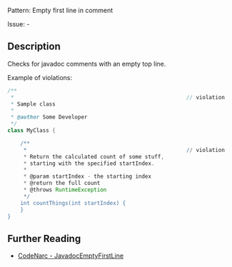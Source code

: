 Pattern: Empty first line in comment

Issue: -

## Description

Checks for javadoc comments with an empty top line.

Example of violations:

``` groovy
/**
 *                                                      // violation
 * Sample class
 *
 * @author Some Developer
 */
class MyClass {

    /**
     *                                                  // violation
     * Return the calculated count of some stuff,
     * starting with the specified startIndex.
     *
     * @param startIndex - the starting index
     * @return the full count
     * @throws RuntimeException
     */
    int countThings(int startIndex) {
    }
}
```

## Further Reading

* [CodeNarc - JavadocEmptyFirstLine](https://codenarc.github.io/CodeNarc/codenarc-rules-comments.html#javadocemptyfirstline-rule)